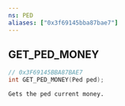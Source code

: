 ```yaml
---
ns: PED
aliases: ["0x3f69145bba87bae7"]
---
```

## GET_PED_MONEY

```c
// 0x3F69145BBA87BAE7
int GET_PED_MONEY(Ped ped);
```

```
Gets the ped current money.
```
